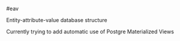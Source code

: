 #eav

Entity-attribute-value database structure

Currently trying to add automatic use of Postgre Materialized Views
